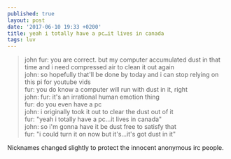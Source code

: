 ```yaml
---
published: true
layout: post
date: '2017-06-10 19:33 +0200'
title: yeah i totally have a pc…it lives in canada
tags: luv
---
```

> john fur:  you are correct. but my computer accumulated dust in that time and i need compressed air to clean it out again  
> john: so hopefully that'll be done by today and i can stop relying on this pi for youtube vids  
> fur: you do know a computer will run with dust in it, right  
> john: fur: it's an irrational human emotion thing  
> fur: do you even have a pc  
> john: i originally took it out to clear the dust out of it  
> fur: "yeah i totally have a pc...it lives in canada"  
> john: so i'm gonna have it be dust free to satisfy that  
> fur: "i could turn it on now but it's...it's got dust in it"  

Nicknames changed slightly to protect the innocent anonymous irc people.
